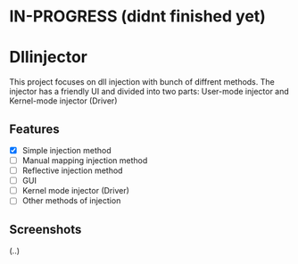 # IN-PROGRESS (didnt finished yet)

# Dllinjector
This project focuses on dll injection with bunch of diffrent methods.
The injector has a friendly UI and divided into two parts: User-mode injector and Kernel-mode injector (Driver) 

## Features
- [x] Simple injection method 
- [ ] Manual mapping injection method
- [ ] Reflective injection method
- [ ] GUI
- [ ] Kernel mode injector (Driver)
- [ ] Other methods of injection

## Screenshots
(..)